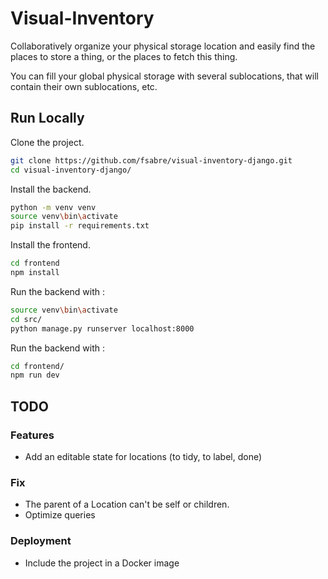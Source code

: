# Visual-Inventory

Collaboratively organize your physical storage location and easily find the places to store a thing, or the places to
fetch this thing.

You can fill your global physical storage with several sublocations, that will contain their own sublocations, etc.

## Run Locally

Clone the project.

```bash
git clone https://github.com/fsabre/visual-inventory-django.git
cd visual-inventory-django/
```

Install the backend.

```bash
python -m venv venv
source venv\bin\activate
pip install -r requirements.txt
```

Install the frontend.

```bash
cd frontend
npm install
```

Run the backend with :

```bash
source venv\bin\activate
cd src/
python manage.py runserver localhost:8000
```

Run the backend with :

```bash
cd frontend/
npm run dev
```

## TODO

### Features

- Add an editable state for locations (to tidy, to label, done)

### Fix

- The parent of a Location can't be self or children.
- Optimize queries

### Deployment

- Include the project in a Docker image
